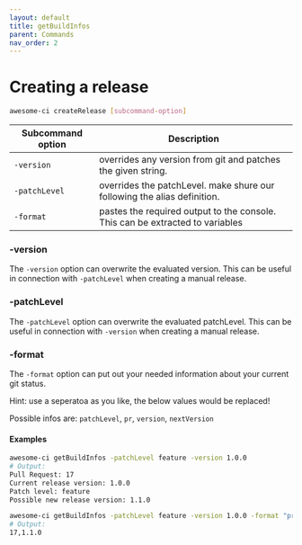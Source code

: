 ```yaml
---
layout: default
title: getBuildInfos
parent: Commands
nav_order: 2
---
```


# Creating a release

```bash
awesome-ci createRelease [subcommand-option]
```

| Subcommand option   | Description                                                                   |
| ------------------- | ----------------------------------------------------------------------------- |
| `-version`          | overrides any version from git and patches the given string.                  |
| `-patchLevel`       | overrides the patchLevel. make shure our following the alias definition.      |
| `-format`           | pastes the required output to the console. This can be extracted to variables |

### -version

The `-version` option can overwrite the evaluated version.
This can be useful in connection with `-patchLevel` when creating a manual release.

### -patchLevel

The `-patchLevel` option can overwrite the evaluated patchLevel.
This can be useful in connection with `-version` when creating a manual release.

### -format

The `-format` option can put out your needed information about your current git status.

Hint: use a seperatoa as you like, the below values would be replaced!

Possible infos are: `patchLevel`, `pr`, `version`, `nextVersion`

#### Examples

```bash
awesome-ci getBuildInfos -patchLevel feature -version 1.0.0
# Output:
Pull Request: 17
Current release version: 1.0.0
Patch level: feature
Possible new release version: 1.1.0
```
```bash
awesome-ci getBuildInfos -patchLevel feature -version 1.0.0 -format "pr,next_version"
# Output:
17,1.1.0
```